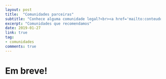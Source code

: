 ```yaml
---
layout: post
title:  "Comunidades parceiras"
subtitle: "Conhece alguma comunidade legal?<br><a href='mailto:conteudo@dartbrasil.com.br' style='font-weight: normal;'>Manda para a gente!</a>"
excerpt: "Comunidades que recomendamos"
date: 2019-01-27
link: true
tag:
- comunidades
comments: true
---
```



# Em breve!